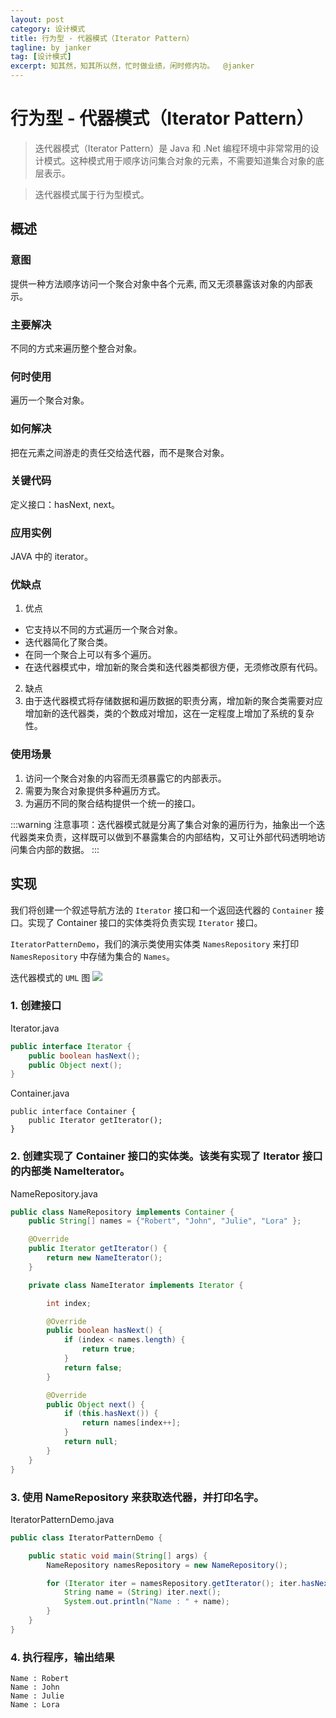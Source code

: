 ```yaml
---
layout: post
category: 设计模式
title: 行为型 - 代器模式（Iterator Pattern）
tagline: by janker
tag: [设计模式]
excerpt: 知其然，知其所以然，忙时做业绩，闲时修内功。  @janker
--- 
```

# 行为型 - 代器模式（Iterator Pattern）
> 迭代器模式（Iterator Pattern）是 Java 和 .Net 编程环境中非常常用的设计模式。这种模式用于顺序访问集合对象的元素，不需要知道集合对象的底层表示。

> 迭代器模式属于行为型模式。

## 概述
### 意图
提供一种方法顺序访问一个聚合对象中各个元素, 而又无须暴露该对象的内部表示。

### 主要解决
不同的方式来遍历整个整合对象。

### 何时使用
遍历一个聚合对象。

### 如何解决
把在元素之间游走的责任交给迭代器，而不是聚合对象。

### 关键代码
定义接口：hasNext, next。

### 应用实例
JAVA 中的 iterator。

### 优缺点
1. 优点
- 它支持以不同的方式遍历一个聚合对象。 
- 迭代器简化了聚合类。 
- 在同一个聚合上可以有多个遍历。 
- 在迭代器模式中，增加新的聚合类和迭代器类都很方便，无须修改原有代码。

2. 缺点
3. 由于迭代器模式将存储数据和遍历数据的职责分离，增加新的聚合类需要对应增加新的迭代器类，类的个数成对增加，这在一定程度上增加了系统的复杂性。

### 使用场景
1. 访问一个聚合对象的内容而无须暴露它的内部表示。 
2. 需要为聚合对象提供多种遍历方式。 
3. 为遍历不同的聚合结构提供一个统一的接口。

:::warning
注意事项：迭代器模式就是分离了集合对象的遍历行为，抽象出一个迭代器类来负责，这样既可以做到不暴露集合的内部结构，又可让外部代码透明地访问集合内部的数据。
:::

## 实现
我们将创建一个叙述导航方法的 `Iterator` 接口和一个返回迭代器的 `Container` 接口。实现了 Container 接口的实体类将负责实现 `Iterator` 接口。

`IteratorPatternDemo`，我们的演示类使用实体类 `NamesRepository` 来打印 `NamesRepository` 中存储为集合的 `Names`。

迭代器模式的 `UML` 图
![](https://cdn.jsdelivr.net/gh/janker0718/image_store@master/img/20220403214600.png)
### 1. 创建接口

Iterator.java
```java
public interface Iterator {
    public boolean hasNext();
    public Object next();
}
```

Container.java
```
public interface Container {
    public Iterator getIterator();
}
```
### 2. 创建实现了 Container 接口的实体类。该类有实现了 Iterator 接口的内部类 NameIterator。

NameRepository.java
```java
public class NameRepository implements Container {
    public String[] names = {"Robert", "John", "Julie", "Lora" };

    @Override
    public Iterator getIterator() {
        return new NameIterator();
    }

    private class NameIterator implements Iterator {

        int index;

        @Override
        public boolean hasNext() {
            if (index < names.length) {
                return true;
            }
            return false;
        }

        @Override
        public Object next() {
            if (this.hasNext()) {
                return names[index++];
            }
            return null;
        }
    }
} 
```
### 3. 使用 NameRepository 来获取迭代器，并打印名字。

IteratorPatternDemo.java
```java
public class IteratorPatternDemo {

    public static void main(String[] args) {
        NameRepository namesRepository = new NameRepository();

        for (Iterator iter = namesRepository.getIterator(); iter.hasNext(); ) {
            String name = (String) iter.next();
            System.out.println("Name : " + name);
        }
    }
}
```

### 4. 执行程序，输出结果

```shell
Name : Robert
Name : John
Name : Julie
Name : Lora
```